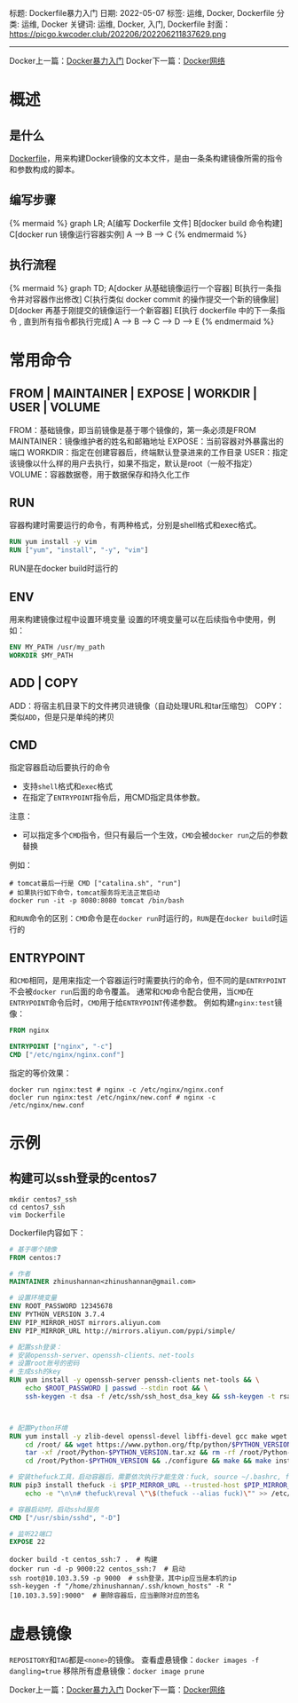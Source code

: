 标题: Dockerfile暴力入门
日期: 2022-05-07
标签: 运维, Docker, Dockerfile
分类: 运维, Docker
关键词: 运维, Docker, 入门, Dockerfile
封面：https://picgo.kwcoder.club/202206/202206211837629.png

---



Docker上一篇：<a href="/p/20220506/" target="_blank">Docker暴力入门</a>
Docker下一篇：<a href="/p/20220529/" target="_blank">Docker网络</a>

# 概述
## 是什么
[Dockerfile](https://docs.docker.com/engine/reference/builder/)，用来构建Docker镜像的文本文件，是由一条条构建镜像所需的指令和参数构成的脚本。

## 编写步骤
{% mermaid %}
graph LR;
A[编写 Dockerfile 文件]
B[docker build 命令构建]
C[docker run 镜像运行容器实例]
A --> B --> C
{% endmermaid %}

## 执行流程
{% mermaid %}
graph TD;
A[docker 从基础镜像运行一个容器]
B[执行一条指令并对容器作出修改]
C[执行类似 docker commit 的操作提交一个新的镜像层]
D[docker 再基于刚提交的镜像运行一个新容器]
E[执行 dockerfile 中的下一条指令 , 直到所有指令都执行完成]
A --> B --> C --> D --> E
{% endmermaid %}

# 常用命令
## FROM | MAINTAINER | EXPOSE | WORKDIR | USER  | VOLUME
FROM：基础镜像，即当前镜像是基于哪个镜像的，第一条必须是FROM
MAINTAINER：镜像维护者的姓名和邮箱地址
EXPOSE：当前容器对外暴露出的端口
WORKDIR：指定在创建容器后，终端默认登录进来的工作目录
USER：指定该镜像以什么样的用户去执行，如果不指定，默认是root（一般不指定）
VOLUME：容器数据卷，用于数据保存和持久化工作
## RUN
容器构建时需要运行的命令，有两种格式，分别是shell格式和exec格式。
```dockerfile
RUN yum install -y vim
RUN ["yum", "install", "-y", "vim"]
```
RUN是在docker build时运行的
## ENV
用来构建镜像过程中设置环境变量
设置的环境变量可以在后续指令中使用，例如：
```dockerfile
ENV MY_PATH /usr/my_path
WORKDIR $MY_PATH
```
## ADD | COPY
ADD：将宿主机目录下的文件拷贝进镜像（自动处理URL和tar压缩包）
COPY：类似`ADD`，但是只是单纯的拷贝
## CMD
指定容器启动后要执行的命令
- 支持`shell`格式和`exec`格式
- 在指定了`ENTRYPOINT`指令后，用CMD指定具体参数。

注意：
- 可以指定多个`CMD`指令，但只有最后一个生效，`CMD`会被`docker run`之后的参数替换

例如：
```shell
# tomcat最后一行是 CMD ["catalina.sh", "run"]
# 如果执行如下命令，tomcat服务将无法正常启动
docker run -it -p 8080:8080 tomcat /bin/bash
```

和`RUN`命令的区别：`CMD`命令是在`docker run`时运行的，`RUN`是在`docker build`时运行的

## ENTRYPOINT
和`CMD`相同，是用来指定一个容器运行时需要执行的命令，但不同的是`ENTRYPOINT`不会被`docker run`后面的命令覆盖。
通常和`CMD`命令配合使用，当`CMD`在`ENTRYPOINT`命令后时，`CMD`用于给`ENTRYPOINT`传递参数。
例如构建`nginx:test`镜像：
```dockerfile
FROM nginx

ENTRYPOINT ["nginx", "-c"]
CMD ["/etc/nginx/nginx.conf"]
```
指定的等价效果：
```shell
docker run nginx:test # nginx -c /etc/nginx/nginx.conf
docler run nginx:test /etc/nginx/new.conf # nginx -c /etc/nginx/new.conf
```

# 示例
## 构建可以ssh登录的centos7
```shell
mkdir centos7_ssh
cd centos7_ssh
vim Dockerfile
```
Dockerfile内容如下：
```dockerfile
# 基于哪个镜像
FROM centos:7

# 作者
MAINTAINER zhinushannan<zhinushannan@gmail.com>

# 设置环境变量
ENV ROOT_PASSWORD 12345678
ENV PYTHON_VERSION 3.7.4
ENV PIP_MIRROR_HOST mirrors.aliyun.com
ENV PIP_MIRROR_URL http://mirrors.aliyun.com/pypi/simple/

# 配置ssh登录：
# 安装openssh-server、openssh-clients、net-tools
# 设置root账号的密码
# 生成ssh的key
RUN yum install -y openssh-server penssh-clients net-tools && \
    echo $ROOT_PASSWORD | passwd --stdin root && \
    ssh-keygen -t dsa -f /etc/ssh/ssh_host_dsa_key && ssh-keygen -t rsa -f /etc/ssh/ssh_host_rsa_key



# 配置Python环境
RUN yum install -y zlib-devel openssl-devel libffi-devel gcc make wget && \
    cd /root/ && wget https://www.python.org/ftp/python/$PYTHON_VERSION/Python-$PYTHON_VERSION.tar.xz && \
    tar -xf /root/Python-$PYTHON_VERSION.tar.xz && rm -rf /root/Python-$PYTHON_VERSION.tar.xz && \
    cd /root/Python-$PYTHON_VERSION && ./configure && make && make install && rm -rf /root/Python-$PYTHON_VERSION

# 安装thefuck工具，启动容器后，需要依次执行才能生效：fuck, source ~/.bashrc, fuck, source ~/.bashrc
RUN pip3 install thefuck -i $PIP_MIRROR_URL --trusted-host $PIP_MIRROR_HOST && \
    echo -e "\n\n# thefuck\reval \"\$(thefuck --alias fuck)\"" >> /etc/profile

# 容器启动时，启动sshd服务
CMD ["/usr/sbin/sshd", "-D"]

# 监听22端口
EXPOSE 22
```

```shell
docker build -t centos_ssh:7 .  # 构建
docker run -d -p 9000:22 centos_ssh:7  # 启动
ssh root@10.103.3.59 -p 9000  # ssh登录，其中ip应当是本机的ip
ssh-keygen -f "/home/zhinushannan/.ssh/known_hosts" -R "[10.103.3.59]:9000"  # 删除容器后，应当删除对应的签名
```

# 虚悬镜像
`REPOSITORY`和`TAG`都是`<none>`的镜像。
查看虚悬镜像：`docker images -f dangling=true`
移除所有虚悬镜像：`docker image prune`

Docker上一篇：<a href="/p/20220506/" target="_blank">Docker暴力入门</a>
Docker下一篇：<a href="/p/20220529/" target="_blank">Docker网络</a>
